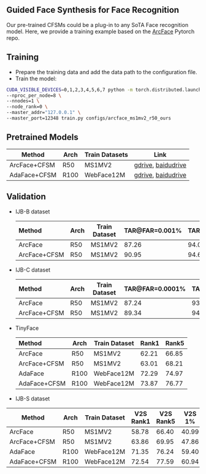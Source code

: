## Guided Face Synthesis for Face Recognition

Our pre-trained CFSMs could be a plug-in to any SoTA Face recognition model. Here, we provide a training example based on the [ArcFace](https://github.com/deepinsight/insightface/tree/master/recognition/arcface_torch) Pytorch repo. 

## Training

* Prepare the training data and add the data path to the configuration file.
* Train the model:

```bash
CUDA_VISIBLE_DEVICES=0,1,2,3,4,5,6,7 python -m torch.distributed.launch \
--nproc_per_node=8 \
--nnodes=1 \
--node_rank=0 \
--master_addr="127.0.0.1" \
--master_port=12348 train.py configs/arcface_ms1mv2_r50_ours
```

## Pretrained Models

| Method       | Arch | Train Datasets | Link                                                         |
| ------------ | ---- | -------------- | ------------------------------------------------------------ |
| ArcFace+CFSM | R50  | MS1MV2         | [gdrive](https://drive.google.com/file/d/1RGKYYYZQ5lu_aagVwBV-Dso70wGru936/view?usp=sharing), [baidudrive]() |
| AdaFace+CFSM | R100 | WebFace12M     | [gdrive](https://drive.google.com/file/d/1QBk6oBIE5HlW5MDXsHNxcY0JTs_jDRx4/view?usp=sharing), [baidudrive]() |

## Validation

* IJB-B dataset

  | Method       | Arch | Train Dataset | TAR@FAR=0.001% | TAR@FAR=0.01% | TAR@FAR=0.1% | Rank1 | Rank5 |
  | :----------- | ---- | ------------- | -------------- | ------------- | ------------ | ----- | ----- |
  | ArcFace      | R50  | MS1MV2        | 87.26          | 94.01         | 95.95        | 94.61 | 96.52 |
  | ArcFace+CFSM | R50  | MS1MV2        | 90.95          | 94.61         | 96.21        | 94.96 | 96.84 |

* IJB-C dataset

  | Method       | Arch | Train Dataset | TAR@FAR=0.0001% | TAR@FAR=0.001% | TAR@FAR=0.01% | Rank1 | Rank5 |
  | :----------- | ---- | ------------- | --------------- | -------------- | ------------- | ----- | ----- |
  | ArcFace      | R50  | MS1MV2        | 87.24           | 93.32          | 95.61         | 95.89 | 97.08 |
  | ArcFace+CFSM | R50  | MS1MV2        | 89.34           | 94.06          | 95.90         | 96.31 | 97.48 |

* TinyFace

  | Method       | Arch | Train Dataset | Rank1 | Rank5 |
  | :----------- | ---- | ------------- | ----- | ----- |
  | ArcFace      | R50  | MS1MV2        | 62.21 | 66.85 |
  | ArcFace+CFSM | R50  | MS1MV2        | 63.01 | 68.21 |
  | AdaFace      | R100 | WebFace12M    | 72.29 | 74.97 |
  | AdaFace+CFSM | R100 | WebFace12M    | 73.87 | 76.77 |

* IJB-S dataset

| Method       | Arch | Train Dataset | V2S Rank1 | V2S Rank5 | V2S 1% | V2S 10% | V2B Rank1 | V2B Rank5 | V2B 1% | V2B 10% | V2V Rank1 | V2V Rank5 | V2V 1% | V2V 10% |
| ------------ | ---- | ------------- | --------- | --------- | ------ | ------- | --------- | --------- | ------ | ------- | --------- | --------- | ------ | ------- |
| ArcFace      | R50  | MS1MV2        | 58.78     | 66.40     | 40.99  | 50.45   | 60.66     | 67.43     | 43.12  | 51.38   | 14.81     | 26.72     | 2.51   | 5.72    |
| ArcFace+CFSM | R50  | MS1MV2        | 63.86     | 69.95     | 47.86  | 56.44   | 65.95     | 71.16     | 47.28  | 57.24   | 21.38     | 35.11     | 2.96   | 11.84   |
| AdaFace      | R100 | WebFace12M    | 71.35     | 76.24     | 59.40  | 66.34   | 71.93     | 76.56     | 59.37  | 66.68   | 36.71     | 50.03     | 4.62   | 11.84   |
| AdaFace+CFSM | R100 | WebFace12M    | 72.54     | 77.59     | 60.94  | 66.02   | 72.65     | 78.18     | 60.26  | 65.88   | 39.14     | 50.91     | 5.05   | 13.17   |
